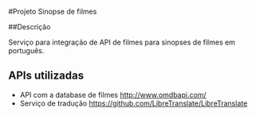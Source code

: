 #Projeto Sinopse de filmes

##Descrição

Serviço para integração de API de filmes para sinopses de filmes em português.

## APIs utilizadas

- API com a database de filmes http://www.omdbapi.com/
- Serviço de tradução https://github.com/LibreTranslate/LibreTranslate